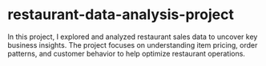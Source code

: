 # restaurant-data-analysis-project

In this project, I explored and analyzed restaurant sales data to uncover key business insights. The project focuses on understanding item pricing, order patterns, and customer behavior to help optimize restaurant operations.
